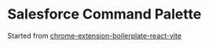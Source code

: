 # Salesforce Command Palette

Started from [chrome-extension-boilerplate-react-vite](https://github.com/Jonghakseo/chrome-extension-boilerplate-react-vite)
